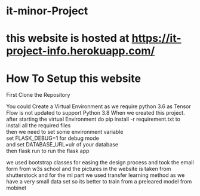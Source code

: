 # it-minor-Project
# this website is hosted at  https://it-project-info.herokuapp.com/
# How To Setup this website

First Clone the Repository<br>
<p>You could Create a Virtual Environment as we require python 3.6 as Tensor Flow is not updated to support Python 3.8
When we created this project.<br>
after starting the virtual Environment do pip install -r requirement.txt to install all the required files<br>
then we need to set some environment variable<br>
set FLASK_DEBUG=1 for debug mode<br>
and set DATABASE_URL=ulr of your database<br>
then flask run to run the flask app<br>
</p>
<p>
we used bootstrap classes for easing the design process and took the email form from w3s school and the pictures in the website is taken from shutterstock and for the ml part we used transfer learning method as we have a very small data set so its better to train from a preleared model from mobinet
</p>

